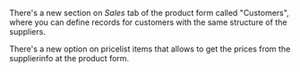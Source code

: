 There's a new section on *Sales* tab of the product form called
"Customers", where you can define records for customers with the same
structure of the suppliers.

There's a new option on pricelist items that allows to get the prices
from the supplierinfo at the product form.
